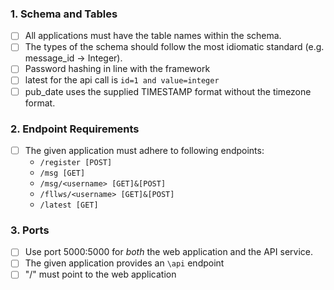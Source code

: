 
### 1. Schema and Tables
- [ ] All applications must have the table names within the schema.
- [ ] The types of the schema should follow the most idiomatic standard (e.g. message_id -> Integer).
- [ ] Password hashing in line with the framework
- [ ] latest for the api call is `id=1 and value=integer`
- [ ] pub_date uses the supplied TIMESTAMP format without the timezone format.

### 2. Endpoint Requirements 
- [ ]  The given application must adhere to following endpoints:
   * `/register [POST]`
   * `/msg [GET]`
   * `/msg/<username> [GET]&[POST]`
   * `/fllws/<username> [GET]&[POST]`
   * `/latest [GET]`

### 3. Ports 
- [ ] Use port 5000:5000 for _both_ the web application and the API service.
- [ ] The given application provides an `\api` endpoint
- [ ] "/" must point to the web application